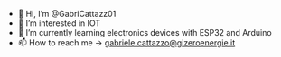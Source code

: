 - 👋 Hi, I’m @GabriCattazz01
- 👀 I’m interested in IOT 
- 🌱 I’m currently learning electronics devices with ESP32 and Arduino
- 📫 How to reach me -> gabriele.cattazzo@gizeroenergie.it

